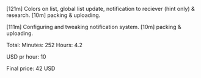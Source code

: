[121m] Colors on list, global list update, notification to reciever (hint only) & research.
[10m] packing & uploading.

[111m] Configuring and tweaking notification system.
[10m]  packing & uploading.

Total:
Minutes: 252
Hours:   4.2

USD pr hour: 10

Final price:
42 USD